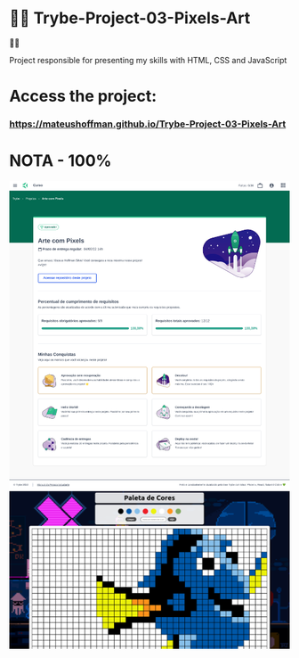 # 💚💚 Trybe-Project-03-Pixels-Art
 💚💚

Project responsible for presenting my skills with HTML, CSS and JavaScript

# Access the project:
### https://mateushoffman.github.io/Trybe-Project-03-Pixels-Art

# NOTA - 100%

<div align="center" margin="50px">
	<img src="img/nota-project-03-(1366x1500).png"/>
	<img src="img/project-03.png"/>
</div>
